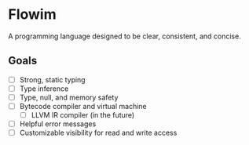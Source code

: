 # Flowim
A programming language designed to be clear, consistent, and concise.

## Goals
- [ ] Strong, static typing
- [ ] Type inference
- [ ] Type, null, and memory safety
- [ ] Bytecode compiler and virtual machine
    - [ ] LLVM IR compiler (in the future)
- [ ] Helpful error messages
- [ ] Customizable visibility for read and write access
